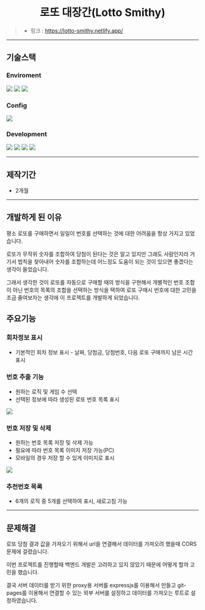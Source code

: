 <h1 align="center">로또 대장간(Lotto Smithy)</h1>

> -   링크 : <https://lotto-smithy.netlify.app/>

---

## 기술스택

### Enviroment

<div>
    <img src="https://img.shields.io/badge/visualstudiocode-007acc?style=for-the-badge&logo=visualstudiocode&logoColor=white">
    <img src="https://img.shields.io/badge/github-181717?style=for-the-badge&logo=github&logoColor=white">
    <img src="https://img.shields.io/badge/git-F05032?style=for-the-badge&logo=git&logoColor=white">
</div>

### Config

<div>
    <img src="https://img.shields.io/badge/npm-CB3837?style=for-the-badge&logo=npm&logoColor=white">
</div>

### Development

<div>
    <img src="https://img.shields.io/badge/javascript-F7DF1E?style=for-the-badge&logo=javascript&logoColor=black"> 
    <img src="https://img.shields.io/badge/typescript-3178c6?style=for-the-badge&logo=typescript&logoColor=white">
    <img src="https://img.shields.io/badge/react-61DAFB?style=for-the-badge&logo=react&logoColor=black"> 
    <img src="https://img.shields.io/badge/redux-764abc?style=for-the-badge&logo=redux&logoColor=white">
</div>

---

## 제작기간

-   2개월

---

## 개발하게 된 이유

평소 로또를 구매하면서 일일이 번호를 선택하는 것에 대한 어려움을 항상 가지고 있었습니다.

로또가 무작위 숫자를 조합하여 당첨이 된다는 것은 알고 있지만 그래도 사람인지라 거기서 법칙을
찾아내어 숫자를 조합하는데 어느정도 도움이 되는 것이 있으면 좋겠다는 생각이 들었습니다.

그래서 생각한 것이 로또를 자동으로 구매할 때의 방식을 구현해서 개별적인 번호 조합이 아닌
번호의 목록의 조합을 선택하는 방식을 택하여 로또 구매시 번호에 대한 고민을 조금 줄여보자는
생각에 이 프로젝트를 개발하게 되었습니다.

## 주요기능

### 회차정보 표시

-   기본적인 회차 정보 표시 - 날짜, 당첨금, 당첨번호, 다음 로또 구매까지 남은 시간 표시

### 번호 추출 기능

-   원하는 로직 및 게임 수 선택
-   선택된 정보에 따라 생성된 로또 번호 목록 표시

<p>
  <img src="https://github.com/dongilpak/Lotto-Smithy/assets/96467200/f6569c0e-40e9-443b-a4ae-d7efe513a302">
</p>

### 번호 저장 및 삭제

-   원하는 번호 목록 저장 및 삭제 가능
-   필요에 따라 번호 목록 이미지 저장 가능(PC)
-   모바일의 경우 저장 할 수 있게 이미지로 표시

<p>
  <img src="https://github.com/dongilpak/Lotto-Smithy/assets/96467200/a7c1943b-cc9e-4f9d-93a2-87faf380078e">
</p>

### 추천번호 목록

-   6개의 로직 중 5개를 선택하여 표시, 새로고침 가능

---

## 문제해결

로또 당첨 결과 값을 가져오기 위해서 url을 연결해서 데이터를 가져오려 했을때 CORS 문제에 걸렸습니다.

이번 프로젝트를 진행할때 백엔드 개발은 고려하고 있지 않았기 때문에 어떻게 할까 고민을 했습니다.

결국 서버 데이터를 받기 위한 proxy용 서버를 expressjs를 이용해서 만들고 git-pages를 이용해서
연결할 수 있는 외부 서버를 설정하고 데이터를 가져오는 루트로 설정하였습니다.
